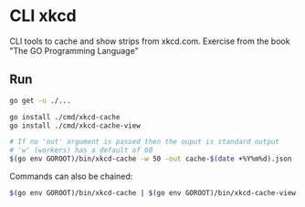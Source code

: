 # CLI xkcd
CLI tools to cache and show strips from xkcd.com. Exercise from the book "The GO Programming Language"

## Run

```bash
go get -u ./...

go install ./cmd/xkcd-cache
go install ./cmd/xkcd-cache-view

# If no 'out' argument is passed then the ouput is standard output
# 'w' (workers) has a default of 60
$(go env GOROOT)/bin/xkcd-cache -w 50 -out cache-$(date +%Y%m%d).json 
```

Commands can also be chained:

```bash
$(go env GOROOT)/bin/xkcd-cache | $(go env GOROOT)/bin/xkcd-cache-view
```
